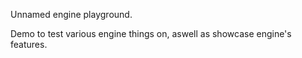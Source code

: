 Unnamed engine playground.

Demo to test various engine things on, aswell as showcase engine's features.
